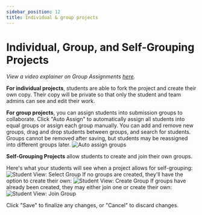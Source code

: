 ```yaml
---
sidebar_position: 12
title: Individual & group projects
---
```


# Individual, Group, and Self-Grouping Projects

*View a video explainer on Group Assignments [here](https://www.loom.com/share/6e59d7e609b7485b8bf21efa8468a610).*

**For individual projects**, students are able to fork the project and create their own copy. Their copy will be private so that only the student and team admins can see and edit their work. 

**For group projects**, you can assign students into submission groups to collaborate. Click "Auto Assign" to automatically assign all students into equal groups or assign each group manually. You can add and remove new groups, drag and drop students between groups, and search for students. Groups cannot be removed after saving, but students may be reassigned into different groups later.
![Auto assign groups](https://replit-docs-images.bardia.repl.co/images/teamsForEducation/groups/auto_assign.png)

**Self-Grouping Projects** allow students to create and join their own groups. 

Here's what your students will see when a project allows for self-grouping: 
![Student View: Select Group](https://replit-docs-images.bardia.repl.co/images/teamsForEducation/groups/group_project_student_view.png)
If no groups are created, they'll have the option to create their own: 
![Student View: Create Group](https://replit-docs-images.bardia.repl.co/images/teamsForEducation/groups/student_create_group.png)
If groups have already been created, they may either join one or create their own: 
![Student View: Join Group](https://replit-docs-images.bardia.repl.co/images/teamsForEducation/groups/student_selectcreate_group.png)

Click "Save" to finalize any changes, or "Cancel" to discard changes.
